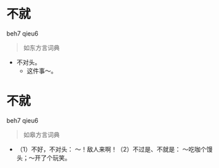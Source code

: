 # 不就
beh7 qieu6
> 如东方言词典
- 不对头。
  - 这件事～。

# 不就
beh7 qieu6
> 如皋方言词典
- （1）不好，不对头： ～！敌人来啊！（2）不过是、不就是： ～吃咖个馒头；～开了个玩笑。
